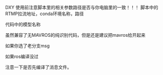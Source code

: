 DXY
使用前注意脚本里的相关参数路径是否与你电脑里的一致！！！
脚本中的RTMP拉流地址，conda环境名称，路径

代码中的模型名称

虽然兼容了无MAVROS的纯识别代码，但是还是建议把mavros给开起来









如果你选了老分支msg

如果ros编译没过

注意一下是否先编译了消息文件。
